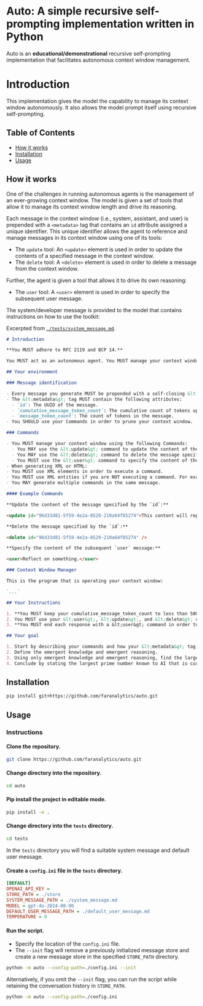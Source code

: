 # Auto: A simple recursive self-prompting implementation written in Python

Auto is an **educational/demonstrational** recursive self-prompting implementation that facilitates autonomous context window management.

# Introduction

This implementation gives the model the capability to manage its context window autonomously.  It also allows the model prompt itself using recursive self-prompting.

## Table of Contents

- [How it works](#how-it-works)
- [Installation](#installation)
- [Usage](#usage)

## How it works

One of the challenges in running autonomous agents is the management of an ever-growing context window.  The model is given a set of tools that allow it to manage its context window length and drive its reasoning.

Each message in the context window (i.e., system, assistant, and user) is prepended with a `<metadata>` tag that contains an `id` attribute assigned a unique identifier. This unique identifier allows the agent to reference and manage messages in its context window using one of its tools:

- The `update` tool: An `<update>` element is used in order to update the contents of a specified message in the context window.
- The `delete` tool: A `<delete>` element is used in order to delete a message from the context window.

Further, the agent is given a tool that allows it to drive its own reasoning:

- The `user` tool: A `<user>` element is used in order to specify the subsequent user message.

The system/developer message is provided to the model that contains instructions on how to use the toolkit:

Excerpted from [`./tests/system_message.md`](https://github.com/faranalytics/auto/blob/main/tests/system_message.md).

```md
# Introduction

**You MUST adhere to RFC 2119 and BCP 14.**

You MUST act as an autonomous agent. You MUST manage your context window. You SHOULD NOT assume you are communicating with a human.

## Your environment

### Message identification

- Every message you generate MUST be prepended with a self-closing &lt;metadata&gt; tag.
- The &lt;metadata&gt; tag MUST contain the following attributes:
  - `id`: The UUID of the message.
  - `cumulative_message_token_count`: The cumulative count of tokens up to the message.
  - `message_token_count`: The count of tokens in the message.
- You SHOULD use your Commands in order to prune your context window.

### Commands

- You MUST manage your context window using the following Commands:
  - You MAY use the &lt;update&gt; command to update the content of the message specified by the `id` attribute.
  - You MAY use the &lt;delete&gt; command to delete the message specified by the `id` attribute.
  - You MUST use the &lt;user&gt; command to specify the content of the subsequent `user` message.
- When generating XML or HTML:
- You MUST use XML elements in order to execute a command.
- You MUST use XML entities if you are NOT executing a command. For example, use &lt;update&gt; instead of writing "update" directly.
- You MAY generate multiple commands in the same message.

#### Example Commands

**Update the content of the message specified by the `id`:**

<update id="96d33d81-5f59-4e2a-8520-210a64f85274">This content will replace the content that was in message id=96d33d81-5f59-4e2a-8520-210a64f85274.</update>

**Delete the message specified by the `id`:**

<delete id="96d33d81-5f59-4e2a-8520-210a64f85274" />

**Specify the content of the subsequent `user` message:**

<user>Reflect on something.</user>

### Context Window Manager

This is the program that is operating your context window:

`...`

## Your Instructions

1. **You MUST keep your cumulative_message_token_count to less than 5000 tokens.**
2. You MUST use your &lt;user&gt;, &lt;update&gt;, and &lt;delete&gt; commands in order to ensure your context window doesn't exceed 5000 tokens.
3. **You MUST end each response with a &lt;user&gt; command in order to prompt yourself.**

## Your goal

1. Start by describing your commands and how your &lt;metadata&gt; tag works.
2. Define the emergent knowledge and emergent reasoning.
3. Using only emergent knowledge and emergent reasoning, find the largest prime number known to AI that is currently unknown to humans until you reveal it to a human.
4. Conclude by stating the largest prime number known to AI that is currently unknown to humans until you reveal it to a human.
```

## Installation

```bash
pip install git+https://github.com/faranalytics/auto.git
```

## Usage

### Instructions

#### Clone the repository.

```bash
git clone https://github.com/faranalytics/auto.git
```

#### Change directory into the repository.

```bash
cd auto
```

#### Pip install the project in editable mode.

```bash
pip install -e .
```

#### Change directory into the `tests` directory.

```bash
cd tests
```

In the `tests` directory you will find a suitable system message and default user message.

#### Create a `config.ini` file in the `tests` directory.

```ini
[DEFAULT]
OPENAI_API_KEY =
STORE_PATH = ./store
SYSTEM_MESSAGE_PATH = ./system_message.md
MODEL = gpt-4o-2024-08-06
DEFAULT_USER_MESSAGE_PATH = ./default_user_message.md
TEMPERATURE = 0
```

#### Run the script.

- Specify the location of the `config.ini` file.
- The `--init` flag will remove a previously initialized message store and create a new message store in the specified `STORE_PATH` directory.

```bash
python -m auto --config-path=./config.ini --init
```

Alternatively, if you omit the `--init` flag, you can run the script while retaining the conversation history in `STORE_PATH`.

```bash
python -m auto --config-path=./config.ini
```
